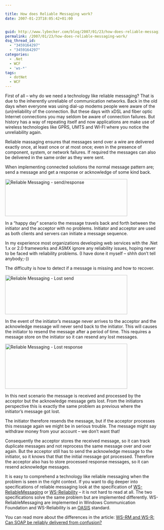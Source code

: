 ```yaml
---

title: How does Reliable Messaging work?
date: 2007-01-23T18:05:42+01:00


guid: http://www.lybecker.com/blog/2007/01/23/how-does-reliable-messaging-work/
permalink: /2007/01/23/how-does-reliable-messaging-work/
dsq_thread_id:
  - "3459164297"
  - "3459164297"
categories:
  - .Net
  - WCF
  - 'ws-*'
tags:
  - dotNet
  - WCF
---
```

First of all – why do we need a technology like reliable messaging? That is due to the inherently unreliable of communication networks. Back in the old days when everyone was using dial-up modems people were aware of the (un)reliability of the connection. But these days with xDSL and fiber optic Internet connections you may seldom be aware of connection failures. But history has a way of repeating itself and now applications are make use of wireless technologies like GPRS, UMTS and WI-FI where you notice the unreliability again.

Reliable massaging ensures that messages send over a wire are delivered exactly once, at least once or at most once; even in the presence of component, system, or network failures. If required the messages can also be delivered in the same order as they were sent.

When implementing connected solutions the normal message pattern are; send a message and get a response or acknowledge of some kind back.

<img loading="lazy" class="aligncenter size-full wp-image-294" title="Reliable Messaging - send/response" src="http://www.lybecker.com/blog/wp-content/uploads/reliablemessaging1.png" alt="Reliable Messaging - send/response" width="400" height="121" />

In a &#8220;happy day&#8221; scenario the message travels back and forth between the initiator and the acceptor with no problems. Initiator and acceptor are used as both clients and servers can initiate a message sequence.

In my experience most organizations developing web services with the .Net 1.x or 2.0 frameworks and ASMX ignore any reliability issues, hoping never to be faced with reliability
problems. (I have done it myself – shhh don’t tell anybody;-))

The difficulty is how to detect if a message is missing and how to recover.

<img loading="lazy" class="aligncenter size-full wp-image-295" title="Reliable Messaging - Lost send" src="http://www.lybecker.com/blog/wp-content/uploads/reliablemessaging2.png" alt="Reliable Messaging - Lost send" width="400" height="128" />

In the event of the initiator’s message never arrives to the acceptor and the acknowledge message will never send back to the initiator. This will causes the initiator to resend the message after a period of time. This requires a message store on the initiator so it can resend any lost messages.

<img loading="lazy" class="aligncenter size-full wp-image-296" title="Reliable Messaging - Lost response" src="http://www.lybecker.com/blog/wp-content/uploads/reliablemessaging3.png" alt="Reliable Messaging - Lost response" width="400" height="147" />

In this next scenario the message is received and processed by the acceptor but the acknowledge message gets lost. From the initiators perspective this is exactly the same problem as previous where the initiator’s message got lost.

The initiator therefore resends the message, but if the acceptor processes this message again we might be in serious trouble. The message might say withdraw money from your account – we don’t want that!

Consequently the acceptor stores the received message, so it can track duplicate messages and not reprocess the same message over and over again. But the acceptor still has
to send the acknowledge message to the initiator, so it knows that that the initial message got processed. Therefore the acceptor also has to store processed response messages, so it can resend acknowledge messages.

It is easy to comprehend a technology like reliable messaging when the problem is seen in the right context. If you want to dig deeper into specifications of reliable messaging look at the specification of [WS-ReliableMessaging](http://www-128.ibm.com/developerworks/library/specification/ws-rm/) or [WS-Reliability](http://www.oasis-open.org/committees/tc_home.php?wg_abbrev=wsrm) – it is not hard to read at all. The two specifications solve the same problem but are implemented differently. WS-ReliableMessaging are implemented in Windows Communication Foundation and WS-Reliability is an [OASIS](http://www.oasis-open.org) standard.

You can read more about the differences in the article: [WS-RM and WS-R: Can SOAP be reliably delivered from confusion?](http://www-128.ibm.com/developerworks/library/ws-rmpaper/)
